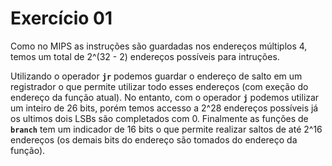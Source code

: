 # Exercício 01

Como no MIPS as instruções são guardadas nos endereços múltiplos 4, temos um total de
2^(32 - 2) endereços possíveis para intruções.

Utilizando o operador **`jr`** podemos guardar o endereço de salto em um registrador o que permite utilizar todo esses endereços (com exeção do endereço da função atual). No entanto, com o operador **`j`** podemos utilizar um inteiro de 26 bits, porém temos accesso a 2^28 endereços possíveis já os ultimos dois LSBs são completados com 0. Finalmente as funções de **`branch`** tem um indicador de 16 bits o que permite realizar saltos de até 2^16 endereços (os demais bits do endereço são tomados do endereço da função).
